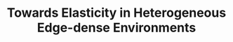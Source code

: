 ---
layout: layouts/publication-list.njk
title: "Towards Elasticity in Heterogeneous Edge-dense Environments"
authors: "L Huang, Z Liang, Nikhil Sreekumar, SK Vishwanath, Abhishek Chandra, Jon B Weissman"
venue: "42nd IEEE International Conference on Distributed Computing Systems"
year: 2022
citations: 18
description: "Research on achieving elasticity in heterogeneous edge-dense computing environments."
tags: publication
--- 